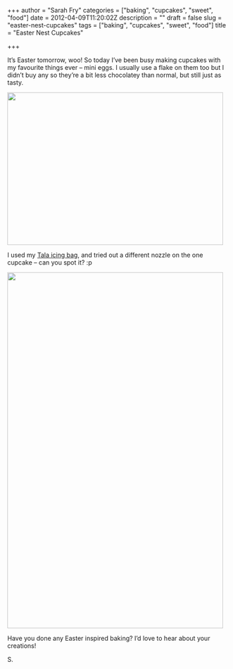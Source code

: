 +++
author = "Sarah Fry"
categories = ["baking", "cupcakes", "sweet", "food"]
date = 2012-04-09T11:20:02Z
description = ""
draft = false
slug = "easter-nest-cupcakes"
tags = ["baking", "cupcakes", "sweet", "food"]
title = "Easter Nest Cupcakes"

+++


It’s Easter tomorrow, woo! So today I’ve been busy making cupcakes with my favourite things ever – mini eggs. I usually use a flake on them too but I didn’t buy any so they’re a bit less chocolatey than normal, but still just as tasty.

<a href="http://sweetaspi.co.uk/content/images/2012/04/IMGP2724-2.jpg"><img class="aligncenter size-full wp-image-528" title="IMGP2724 (2)" src="http://sweetaspi.co.uk/content/images/2012/04/IMGP2724-2.jpg" alt="" width="490" height="346" /></a>

I used my <a title="New Icing Bag Set" href="http://sweetaspi.co.uk/tala-icing-bag-set/" target="_blank">Tala icing bag</a>, and tried out a different nozzle on the one cupcake – can you spot it? :p

<a href="http://sweetaspi.co.uk/content/images/2012/04/IMGP2726-2.jpg"><img class="aligncenter size-full wp-image-529" title="IMGP2726 (2)" src="http://sweetaspi.co.uk/content/images/2012/04/IMGP2726-2.jpg" alt="" width="490" height="807" /></a>

Have you done any Easter inspired baking? I’d love to hear about your creations!

S.

